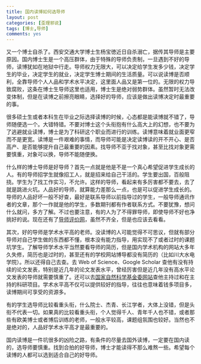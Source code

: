 ```yaml
---
title: 国内读博如何选导师
layout: post
categories: [歪理邪说]
tags: [博士,导师]
comments: yes
---
```


又一个博士自杀了。西安交通大学博士生杨宝徳近日自杀溺亡，据传其导师是主要原因。国内博士生是一个高压群体，由于特殊的导师负责制，一旦遇到不好的导师，读博犹如在地狱中行走。导师权力无限大，可以决定给学生发多少钱，决定学生的毕业，决定学生的就业，决定学生博士期间的生活质量。可以说读博是否顺利，全靠导师个人人品和学术水平决定，这里面人品又是第一位的。无限的权力导致腐败，这条在博士生导师这里也适用，博士生是绝对弱势群体。虽然暂时无法改变体制，但是在读博之前擦亮眼睛，选择好的导师，应该是做出读博决定时最重要的事。

很多硕士生或者本科生在毕业之际选择读博的时候，心态都是能读博就不错了，导师随便选一个。大错特错。不要对博士这个头衔抱有什么高大上的幻想，也不要为了逃避就业读博，博士是为了科研这个职业而进行的训练。读博意味着就业面更窄而不是更宽。读博是一件艰难的事情，而导师可能是决定读博读的开不开心、是否高产、是否能够提升自己最重要的因素。找导师不亚于找对象，甚至比找对象更需要慎重，对象可以换，导师不能随便换。

什么样的博士导师是好导师？首先一点就是他是不是一个真心希望促进学生成长的人。有的导师招学生就像招工人，就是招来给自己干活的。学生要出国，百般阻挠。学生为了找工作实习，不允许。这样的导师，看起来有多厉害都不要去，去了就是跳进火坑。人品好的导师，就算能力差那么一点，也是可以促进学生成长的。导师的人品好坏一般不好查，最好是联系导师以前指导过的学生，一般导师通讯作者的文章，那个一作就是他的学生，多数期刊都有作者联系方式。不要犹豫，想问什么就问，多方了解。不过也要注意，有的人为了不得罪导师，即使导师不好也净挑好的说。现在还有了[导师评价网](https://www.mysupervisor.org/)，虽然不齐全，但是也应该去看看。

其次，好的导师是学术水平高的老师。没读博的人可能觉得不可思议，但就有部分导师对自己学生做的东西都不懂，根本没有能力指导，用实现不了或者过时的课题坑学生。了解导师学术水平当然要看导师的简历，但是国内学术机构的网站大多年久失修，简历也是过时的，甚至还有的学校网站博导都没有简历的（比如川大水电学院）。所以还得自己去查。去 Web of Science、Google Scholar 查他有没有持续的论文发表，特别是近几年的论文发表水平，曾经厉害但是近几年没有高水平论文发表的导师就需要慎重了。还可以去[国家自然科学基金委网站](http://npd.nsfc.gov.cn/)查他主持过和在主持的科研项目。学术水平高不仅可以提供较好的指导，往往也意味着钱多项目多，读博期间可享受的资源多。

有的学生选导师比较看重头衔，什么院士、杰青、长江学者，大体上没错，但是头衔不代表一切。如果真的比较看重头衔，个人觉得千人、青年千人也不错，或者那些有欧美博士或者博后训练的老师，一般水平较高，课题组氛围也较好。当然也不是绝对的，人品好学术水平高才是最重要的。

国内读博是一件坑很多的凶险之路，有条件的尽量去国外读博，一定要在国内读的，选导师要慎重。找到合拍的好导师，博士才能读得不那么难熬一些。希望每个读博的人都可以选到适合自己的好导师。